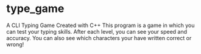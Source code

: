 # type_game
A CLI Typing Game Created with C++
This program is a game in which you can test your typing skills.
After each level, you can see your speed and  accuracy.
You can also see which characters your have written correct or wrong!
